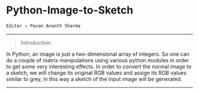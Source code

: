 # Python-Image-to-Sketch


```python
Editor = Pavan Ananth Sharma
```

---------------------------------------------------------------------------------------------------------------------------------------------------------------------------

>Introduction:

In Python, an image is just a two-dimensional array of integers. So one can do a couple of matrix manipulations using various python modules in order to get some very interesting effects. In order to convert the normal image to a sketch, we will change its original RGB values and assign its RGB values similar to grey, in this way a sketch of the input image will be generated. 

---------------------------------------------------------------------------------------------------------------------------------------------------------------------------

